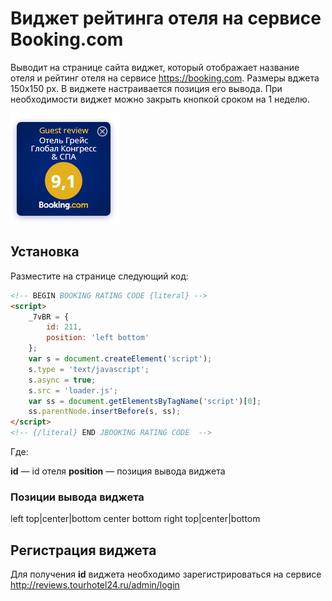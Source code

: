 # Виджет рейтинга отеля на сервисе Booking.com
Выводит на странице сайта виджет, который отображает название отеля и рейтинг отеля на сервисе https://booking.com. Размеры вджета 150х150 px. В виджете настраивается позиция его вывода. При необходимости виджет можно закрыть кнопкой сроком на 1 неделю.


![Widgete preview](preview.png)

## Установка

Разместите на странице следующий код:
```html
<!-- BEGIN BOOKING RATING CODE {literal} -->
<script>
    _7vBR = {
        id: 211,
        position: 'left bottom'
    };
    var s = document.createElement('script');
    s.type = 'text/javascript';
    s.async = true;
    s.src = 'loader.js';
    var ss = document.getElementsByTagName('script')[0];
    ss.parentNode.insertBefore(s, ss);
</script>
<!-- {/literal} END JBOOKING RATING CODE  -->
```

Где:

**id** — id отеля
**position** — позиция вывода виджета 

### Позиции вывода виджета
left top|center|bottom
center bottom
right top|center|bottom

## Регистрация виджета

Для получения **id** виджета необходимо зарегистрироваться на сервисе http://reviews.tourhotel24.ru/admin/login

